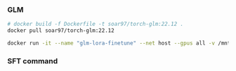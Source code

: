 ### GLM


```sh
# docker build -f Dockerfile -t soar97/torch-glm:22.12 .
docker pull soar97/torch-glm:22.12

docker run -it --name "glm-lora-finetune" --net host --gpus all -v /mnt:/mnt soar97/torch-glm:22.12
```


### SFT command



